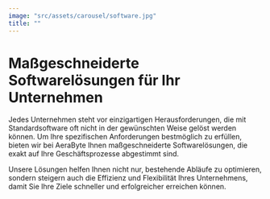 ```yaml
---
image: "src/assets/carousel/software.jpg"
title: ""
---
```

 
# Maßgeschneiderte Softwarelösungen für Ihr Unternehmen

Jedes Unternehmen steht vor einzigartigen Herausforderungen, die mit Standardsoftware oft nicht in der gewünschten Weise gelöst werden können. Um Ihre spezifischen Anforderungen bestmöglich zu erfüllen, bieten wir bei AeraByte Ihnen maßgeschneiderte Softwarelösungen, die exakt auf Ihre Geschäftsprozesse abgestimmt sind.

Unsere Lösungen helfen Ihnen nicht nur, bestehende Abläufe zu optimieren, sondern steigern auch die Effizienz und Flexibilität Ihres Unternehmens, damit Sie Ihre Ziele schneller und erfolgreicher erreichen können.

 
